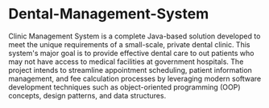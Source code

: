 # Dental-Management-System
Clinic Management System is a complete Java-based solution developed to meet the unique requirements of a small-scale, private dental clinic. This system's major goal is to provide effective dental care to out patients who may not have access to medical facilities at government hospitals. The project intends to streamline appointment scheduling, patient information management, and fee calculation processes by leveraging modern software development techniques such as object-oriented programming (OOP) concepts, design patterns, and data structures.
